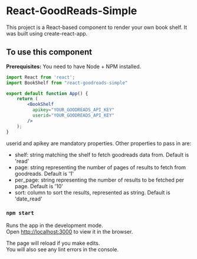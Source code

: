 
# React-GoodReads-Simple
This project is a React-based component to render your own book shelf. 
It was built using create-react-app.

## To use this component
**Prerequisites:** You need to have Node + NPM installed.

```jsx
import React from 'react';
import BookShelf from "react-goodreads-simple"

export default function App() {
	return (
		<BookShelf
          apikey="YOUR_GOODREADS_API_KEY"
          userid="YOUR_GOODREADS_API_KEY"
        />
	);
}
```
userid and apikey are mandatory properties. Other properties to pass in are:
- shelf: string matching the shelf to fetch goodreads data from. Default is 'read'      
- page: string representing the number of pages of results to fetch from goodreads. Default is '1'
- per_page: string representing the number of results to be fetched per page. Default is '10'
- sort: column to sort the results, represented as string. Default is 'date_read'

### `npm start`

Runs the app in the development mode.<br />
Open [http://localhost:3000](http://localhost:3000) to view it in the browser.

The page will reload if you make edits.<br />
You will also see any lint errors in the console.


